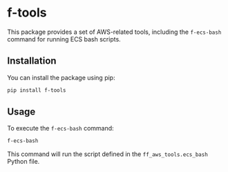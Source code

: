 # f-tools

This package provides a set of AWS-related tools, including the `f-ecs-bash` command for running ECS bash scripts.

## Installation

You can install the package using pip:

```bash
pip install f-tools
```

## Usage

To execute the `f-ecs-bash` command:

```bash
f-ecs-bash
```

This command will run the script defined in the `ff_aws_tools.ecs_bash` Python file.
